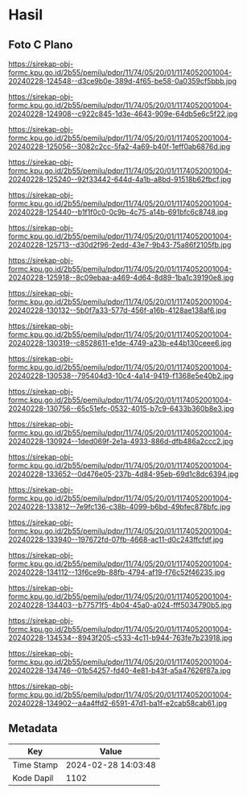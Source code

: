 # Hasil

## Foto C Plano

https://sirekap-obj-formc.kpu.go.id/2b55/pemilu/pdpr/11/74/05/20/01/1174052001004-20240228-124548--d3ce9b0e-389d-4f65-be58-0a0359cf5bbb.jpg

https://sirekap-obj-formc.kpu.go.id/2b55/pemilu/pdpr/11/74/05/20/01/1174052001004-20240228-124908--c922c845-1d3e-4643-909e-64db5e6c5f22.jpg

https://sirekap-obj-formc.kpu.go.id/2b55/pemilu/pdpr/11/74/05/20/01/1174052001004-20240228-125056--3082c2cc-5fa2-4a69-b40f-1eff0ab6876d.jpg

https://sirekap-obj-formc.kpu.go.id/2b55/pemilu/pdpr/11/74/05/20/01/1174052001004-20240228-125240--92f33442-644d-4a1b-a8bd-91518b62fbcf.jpg

https://sirekap-obj-formc.kpu.go.id/2b55/pemilu/pdpr/11/74/05/20/01/1174052001004-20240228-125440--b1f1f0c0-0c9b-4c75-a14b-691bfc6c8748.jpg

https://sirekap-obj-formc.kpu.go.id/2b55/pemilu/pdpr/11/74/05/20/01/1174052001004-20240228-125713--d30d2f96-2edd-43e7-9b43-75a86f2105fb.jpg

https://sirekap-obj-formc.kpu.go.id/2b55/pemilu/pdpr/11/74/05/20/01/1174052001004-20240228-125918--8c09ebaa-a469-4d64-8d89-1ba1c39190e8.jpg

https://sirekap-obj-formc.kpu.go.id/2b55/pemilu/pdpr/11/74/05/20/01/1174052001004-20240228-130132--5b0f7a33-577d-456f-a16b-4128ae138af6.jpg

https://sirekap-obj-formc.kpu.go.id/2b55/pemilu/pdpr/11/74/05/20/01/1174052001004-20240228-130319--c8528611-e1de-4749-a23b-e44b130ceee6.jpg

https://sirekap-obj-formc.kpu.go.id/2b55/pemilu/pdpr/11/74/05/20/01/1174052001004-20240228-130538--795404d3-10c4-4a14-9419-f1368e5e40b2.jpg

https://sirekap-obj-formc.kpu.go.id/2b55/pemilu/pdpr/11/74/05/20/01/1174052001004-20240228-130756--65c51efc-0532-4015-b7c9-6433b360b8e3.jpg

https://sirekap-obj-formc.kpu.go.id/2b55/pemilu/pdpr/11/74/05/20/01/1174052001004-20240228-130924--1ded069f-2e1a-4933-886d-dfb486a2ccc2.jpg

https://sirekap-obj-formc.kpu.go.id/2b55/pemilu/pdpr/11/74/05/20/01/1174052001004-20240228-133652--0d476e05-237b-4d84-95eb-69d1c8dc6394.jpg

https://sirekap-obj-formc.kpu.go.id/2b55/pemilu/pdpr/11/74/05/20/01/1174052001004-20240228-133812--7e9fc136-c38b-4099-b6bd-49bfec878bfc.jpg

https://sirekap-obj-formc.kpu.go.id/2b55/pemilu/pdpr/11/74/05/20/01/1174052001004-20240228-133940--197672fd-07fb-4668-ac11-d0c243ffcfdf.jpg

https://sirekap-obj-formc.kpu.go.id/2b55/pemilu/pdpr/11/74/05/20/01/1174052001004-20240228-134112--13f6ce9b-88fb-4794-af19-f76c52f46235.jpg

https://sirekap-obj-formc.kpu.go.id/2b55/pemilu/pdpr/11/74/05/20/01/1174052001004-20240228-134403--b77571f5-4b04-45a0-a024-fff5034790b5.jpg

https://sirekap-obj-formc.kpu.go.id/2b55/pemilu/pdpr/11/74/05/20/01/1174052001004-20240228-134534--8943f205-c533-4c11-b944-763fe7b23918.jpg

https://sirekap-obj-formc.kpu.go.id/2b55/pemilu/pdpr/11/74/05/20/01/1174052001004-20240228-134746--01b54257-fd40-4e81-b43f-a5a47626f87a.jpg

https://sirekap-obj-formc.kpu.go.id/2b55/pemilu/pdpr/11/74/05/20/01/1174052001004-20240228-134902--a4a4ffd2-6591-47d1-ba1f-e2cab58cab61.jpg


## Metadata

| Key        | Value               |
| ---------- | ------------------- |
| Time Stamp | 2024-02-28 14:03:48 |
| Kode Dapil | 1102                |



